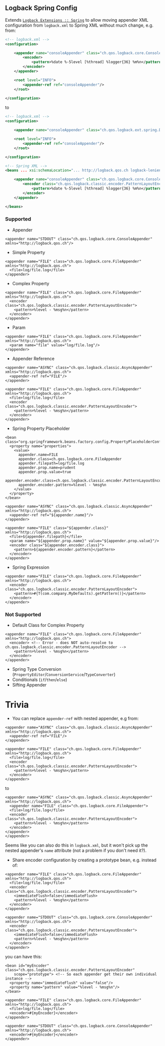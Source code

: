 Logback Spring Config
---------------------
Extends [`Logback Extensions :: Spring`](https://github.com/qos-ch/logback-extensions/wiki/Spring) to allow moving appender XML configuration from `logback.xml` to Spring XML without much change, e.g. from:

```xml
<!-- logback.xml -->
<configuration>

    <appender name="consoleAppender" class="ch.qos.logback.core.ConsoleAppender">
        <encoder>
            <pattern>%date %-5level [%thread] %logger{36} %m%n</pattern>
        </encoder>
    </appender>

    <root level="INFO">
        <appender-ref ref="consoleAppender"/>
    </root>

</configuration>
```

to

```xml
<!-- logback.xml -->
<configuration>

    <appender name="consoleAppender" class="ch.qos.logback.ext.spring.DelegatingLogbackAppender"/>

    <root level="INFO">
        <appender-ref ref="consoleAppender"/>
    </root>

</configuration>
```
```xml
<!-- Spring XML -->
<beans ... xsi:schemaLocation="... http://logback.qos.ch logback-lenient.xsd">

    <appender name="consoleAppender" class="ch.qos.logback.core.ConsoleAppender" xmlns="http://logback.qos.ch">
        <encoder class="ch.qos.logback.classic.encoder.PatternLayoutEncoder">
            <pattern>%date %-5level [%thread] %logger{36} %m%n</pattern>
        </encoder>
    </appender>

</beans>
```

### Supported
- Appender
```
<appender name="STDOUT" class="ch.qos.logback.core.ConsoleAppender" xmlns="http://logback.qos.ch"/>
```
- Simple Property
```
<appender name="FILE" class="ch.qos.logback.core.FileAppender" xmlns="http://logback.qos.ch">
  <file>log/file.log</file>
</appender>
```
- Complex Property
```
<appender name="FILE" class="ch.qos.logback.core.FileAppender" xmlns="http://logback.qos.ch">
  <encoder class="ch.qos.logback.classic.encoder.PatternLayoutEncoder">
    <pattern>%level - %msg%n</pattern>
  </encoder>
</appender>
```
- Param
```
<appender name="FILE" class="ch.qos.logback.core.FileAppender" xmlns="http://logback.qos.ch">
  <param name="file" value="log/file.log"/>
</appender>
```
- Appender Reference
```
<appender name="ASYNC" class="ch.qos.logback.classic.AsyncAppender" xmlns="http://logback.qos.ch">
  <appender-ref ref="FILE"/>
</appender>

<appender name="FILE" class="ch.qos.logback.core.FileAppender" xmlns="http://logback.qos.ch">
  <file>log/file.log</file>
  <encoder class="ch.qos.logback.classic.encoder.PatternLayoutEncoder">
    <pattern>%level - %msg%n</pattern>
  </encoder>
</appender>
```
- Spring Property Placeholder
```
<bean class="org.springframework.beans.factory.config.PropertyPlaceholderConfigurer">
  <property name="properties">
    <value>
      appender.name=FILE
      appender.class=ch.qos.logback.core.FileAppender
      appender.filepath=log/file.log
      appender.prop.name=prudent
      appender.prop.value=true
      appender.encoder.class=ch.qos.logback.classic.encoder.PatternLayoutEncoder
      appender.encoder.pattern=%level - %msg%n
    </value>
  </property>
</bean>

<appender name="ASYNC" class="ch.qos.logback.classic.AsyncAppender" xmlns="http://logback.qos.ch">
  <appender-ref ref="${appender.name}"/>
</appender>

<appender name="FILE" class="${appender.class}" xmlns="http://logback.qos.ch">
  <file>${appender.filepath}</file>
  <param name="${appender.prop.name}" value="${appender.prop.value}"/>
  <encoder class="${appender.encoder.class}">
    <pattern>${appender.encoder.pattern}</pattern>
  </encoder>
</appender>
```
- Spring Expression
```
<appender name="FILE" class="ch.qos.logback.core.FileAppender" xmlns="http://logback.qos.ch">
  <encoder class="ch.qos.logback.classic.encoder.PatternLayoutEncoder">
    <pattern>#{T(com.company.MyDefaults).getPattern()}</pattern>
  </encoder>
</appender>
```

### Not Supported
- Default Class for Complex Property
```
<appender name="FILE" class="ch.qos.logback.core.FileAppender" xmlns="http://logback.qos.ch">
  <encoder> <!-- Error - does NOT auto-resolve to ch.qos.logback.classic.encoder.PatternLayoutEncoder -->
    <pattern>%level - %msg%n</pattern>
  </encoder>
</appender>
```
- Spring Type Conversion (`PropertyEditor`/`ConversionService`/`TypeConverter`)
- Conditionals (`if`/`then`/`else`)
- Sifting Appender

Trivia
======
- You can replace `appender-ref` with nested appender, e.g from:
```
<appender name="ASYNC" class="ch.qos.logback.classic.AsyncAppender" xmlns="http://logback.qos.ch">
  <appender-ref ref="FILE"/>
</appender>

<appender name="FILE" class="ch.qos.logback.core.FileAppender" xmlns="http://logback.qos.ch">
  <file>log/file.log</file>
  <encoder class="ch.qos.logback.classic.encoder.PatternLayoutEncoder">
    <pattern>%level - %msg%n</pattern>
  </encoder>
</appender>
```
to
```
<appender name="ASYNC" class="ch.qos.logback.classic.AsyncAppender" xmlns="http://logback.qos.ch">
  <appender name="FILE" class="ch.qos.logback.core.FileAppender">
  <file>log/file.log</file>
  <encoder class="ch.qos.logback.classic.encoder.PatternLayoutEncoder">
    <pattern>%level - %msg%n</pattern>
  </encoder>
</appender>
</appender>
```
Seems like you can also do this in `logback.xml`, but it won't pick up the nested appender's `name` attribute (not a problem if you don't need it?).
- Share encoder configuration by creating a prototype bean, e.g. instead of:
```
<appender name="FILE" class="ch.qos.logback.core.FileAppender" xmlns="http://logback.qos.ch">
  <file>log/file.log</file>
  <encoder class="ch.qos.logback.classic.encoder.PatternLayoutEncoder">
    <immediateFlush>false</immediateFlush>
    <pattern>%level - %msg%n</pattern>
  </encoder>
</appender>

<appender name="STDOUT" class="ch.qos.logback.core.ConsoleAppender" xmlns="http://logback.qos.ch">
  <encoder class="ch.qos.logback.classic.encoder.PatternLayoutEncoder">
    <immediateFlush>false</immediateFlush>
    <pattern>%level - %msg%n</pattern>
  </encoder>
</appender>
```
you can have this:
```
<bean id="myEncoder" class="ch.qos.logback.classic.encoder.PatternLayoutEncoder"
    scope="prototype"> <!-- So each appender get their own individual instance -->
  <property name="immediateFlush" value="false"/>
  <property name="pattern" value="%level - %msg%n"/>
</bean>

<appender name="FILE" class="ch.qos.logback.core.FileAppender" xmlns="http://logback.qos.ch">
  <file>log/file.log</file>
  <encoder>#{myEncoder}</encoder>
</appender>

<appender name="STDOUT" class="ch.qos.logback.core.ConsoleAppender" xmlns="http://logback.qos.ch">
  <encoder>#{myEncoder}</encoder>
</appender>
```
